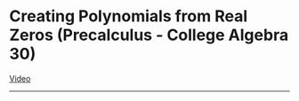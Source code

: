 # Creating Polynomials from Real Zeros (Precalculus - College Algebra 30)

[Video](https://www.youtube.com/watch?v=v-pnhWbHmQ8)

---
